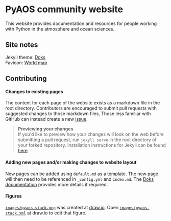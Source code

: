 # PyAOS community website

This website provides documentation and resources for people working with Python in the atmosphere and ocean sciences.

## Site notes

Jekyll theme: [Doks](https://jekyllthemes.io/theme/doks-documentation-jekyll-theme)  
Favicon: [World map](https://favicon.io/emoji-favicons/world-map/) 

## Contributing

#### Changes to existing pages
The content for each page of the website exists as a markdown file in the root directory.
Contributors are encouraged to submit pull requests with suggested changes to those markdown files.
Those less familiar with GitHub can instead create a new [issue](https://github.com/PyAOS/pyaos.github.io/issues).

> **Previewing your changes**  
> If you'd like to preview how your changes will look on the web before submitting a pull request,
> run `jekyll serve` in the root directory of your forked repository.
> Installation instructions for Jekyll can be found [here](https://jekyllrb.com/docs/installation/).

#### Adding new pages and/or making changes to website layout
New pages can be added using `default.md` as a template.
The new page will then need to be referenced in `_config.yml` and `index.md`.
The [Doks documentation](https://doks.themejack.com/blue/) provides more details if required.

#### Figures
[`images/pyaos-stack.png`](https://github.com/PyAOS/pyaos.github.io/blob/master/images/pyaos-stack.png) was created at [draw.io](https://www.draw.io/). Open [`images/pyaos-stack.xml`](https://github.com/PyAOS/pyaos.github.io/blob/master/images/pyaos-stack.xml) at draw.io to edit that figure.
